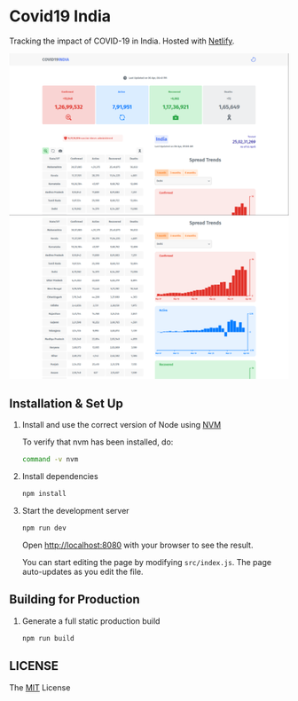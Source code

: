 # Covid19 India

Tracking the impact of COVID-19 in India. Hosted with [Netlify](https://www.netlify.com).

![demo-1](readme_images/demo-1.png?raw=true)
![demo-2](readme_images/demo-2.png?raw=true)

## Installation & Set Up

1. Install and use the correct version of Node using [NVM](https://github.com/nvm-sh/nvm)

   To verify that nvm has been installed, do:

   ```sh
   command -v nvm
   ```

2. Install dependencies

   ```sh
   npm install
   ```

3. Start the development server

   ```sh
   npm run dev
   ```
   
   Open [http://localhost:8080](http://localhost:8080) with your browser to see the result.

   You can start editing the page by modifying `src/index.js`. The page auto-updates as you edit the file.
   
## Building for Production

1. Generate a full static production build

   ```sh
   npm run build
   ```
   
## LICENSE

The [MIT](LICENSE) License